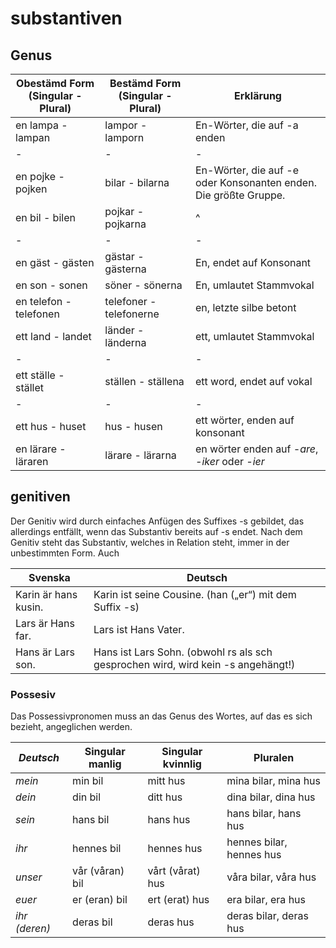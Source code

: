 # substantiven

## Genus

| Obestämd Form (Singular - Plural) 	|  Bestämd Form (Singular - Plural) | Erklärung 
|---|---|---|
| en lampa -	lampan | lampor	- lamporn | En-Wörter, die auf -a enden
|-|-|-|-|
| en pojke - pojken | bilar - bilarna | En-Wörter, die auf -e oder Konsonanten enden. Die größte Gruppe. |
| en bil - bilen | pojkar - pojkarna | ^ |
|-|-|-|-|
| en gäst - gästen | gästar - gästerna | En, endet auf Konsonant
| en son - sonen | söner - sönerna | En, umlautet Stammvokal
| en telefon - telefonen | telefoner - telefonerne | en, letzte silbe betont
| ett land - landet | länder - länderna | ett, umlautet Stammvokal
|-|-|-|-|
| ett ställe - stället | ställen - ställena | ett word, endet auf vokal
|-|-|-|-|
| ett hus - huset | hus - husen | ett wörter, enden auf konsonant
| en lärare - läraren | lärare - lärarna | en wörter enden auf *-are*, *-iker* oder *-ier*


## genitiven

Der Genitiv wird durch einfaches Anfügen des Suffixes -s gebildet, das allerdings entfällt, wenn das Substantiv bereits auf -s endet. Nach dem Genitiv steht das Substantiv, welches in Relation steht, immer in der unbestimmten Form. Auch 

| Svenska					| Deutsch
|----------------------	|-------------------------------------------------------------------------------------------------
| Karin är hans kusin.	| Karin ist seine Cousine. (han („er“) mit dem Suffix -s) 
| Lars är Hans far.		| Lars ist Hans Vater. 
| Hans är Lars son.		| Hans ist Lars Sohn. (obwohl rs als sch gesprochen wird, wird kein  -s angehängt!) 

### Possesiv

Das Possessivpronomen muss an das Genus des Wortes, auf das es sich bezieht, angeglichen werden.

| *Deutsch* 		| Singular manlig	| Singular kvinnlig | Pluralen
|---------------	|------------------	|-------------------|------------
| *mein*			| min bil				| mitt hus          | mina bilar, mina hus
| *dein*			| din bil				| ditt hus          | dina bilar, dina hus
| *sein*			| hans bil			| hans hus          | hans bilar, hans hus
| *ihr*			| hennes bil			| hennes hus        | hennes bilar, hennes hus
| *unser*			| vår (våran) bil	| vårt (vårat) hus  | våra bilar, våra hus
| *euer*			| er (eran) bil		| ert (erat) hus    | era bilar, era hus
| *ihr (deren)*	|  deras bil			| deras hus         | deras bilar, deras hus
